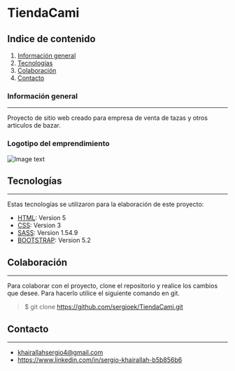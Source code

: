 # TiendaCami
## Indice de contenido
1. [Información general](#información-general)
2. [Tecnologías](#tecnologías)
3. [Colaboración](#colaboración)
4. [Contacto](#contacto)
### Información general
***
Proyecto de sitio web creado para empresa de venta de tazas y otros articulos de bazar. 
### Logotipo del emprendimiento
![Image text](https://sergioek.github.io/TiendaCami/assets/img/logo.png)
## Tecnologías
***
Estas tecnologías se utilizaron para la elaboración de este proyecto:
* [HTML](https://www.w3schools.com/html/): Version 5 
* [CSS](https://www.w3.org/Style/CSS/Overview.en.html): Version 3
* [SASS](https://sass-lang.com/): Version 1.54.9
* [BOOTSTRAP](https://getbootstrap.com/): Version 5.2

## Colaboración
***
Para colaborar con el proyecto, clone el repositorio y realice los cambios que desee. Para hacerlo utilice el siguiente comando en git. 
> $ git clone https://github.com/sergioek/TiendaCami.git 

## Contacto
***
* khairallahsergio4@gmail.com 
* https://www.linkedin.com/in/sergio-khairallah-b5b856b6























































































































